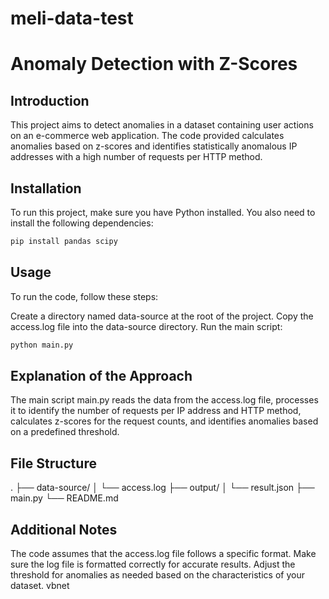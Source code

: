 # meli-data-test
# Anomaly Detection with Z-Scores

## Introduction

This project aims to detect anomalies in a dataset containing user actions on an e-commerce web application. The code provided calculates anomalies based on z-scores and identifies statistically anomalous IP addresses with a high number of requests per HTTP method.

## Installation

To run this project, make sure you have Python installed. You also need to install the following dependencies:
```bash
pip install pandas scipy
```
## Usage
To run the code, follow these steps:

Create a directory named data-source at the root of the project.
Copy the access.log file into the data-source directory.
Run the main script:
```bash
python main.py
```
## Explanation of the Approach
The main script main.py reads the data from the access.log file, processes it to identify the number of requests per IP address and HTTP method, calculates z-scores for the request counts, and identifies anomalies based on a predefined threshold.


## File Structure
.
├── data-source/
│   └── access.log
├── output/
│   └── result.json
├── main.py
└── README.md


## Additional Notes
The code assumes that the access.log file follows a specific format. Make sure the log file is formatted correctly for accurate results.
Adjust the threshold for anomalies as needed based on the characteristics of your dataset.
vbnet
